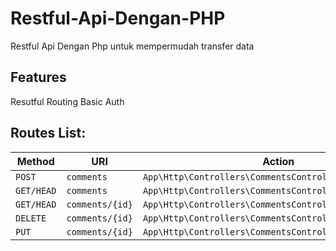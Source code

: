 # Restful-Api-Dengan-PHP
Restful Api Dengan Php untuk mempermudah transfer data

## Features
Resutful Routing
Basic Auth

## Routes List:

| Method     | URI                               | Action                                                  |
|------------|-----------------------------------|---------------------------------------------------------|
| `POST`     | `comments`                        | `App\Http\Controllers\CommentsController@createComment` |
| `GET/HEAD` | `comments`                        | `App\Http\Controllers\CommentsController@getComments`   |
| `GET/HEAD` | `comments/{id}`                   | `App\Http\Controllers\CommentsController@getComment`    |
| `DELETE`   | `comments/{id}`                   | `App\Http\Controllers\CommentsController@deleteComment` |
| `PUT`      | `comments/{id}`                   | `App\Http\Controllers\CommentsController@updateComment` |
